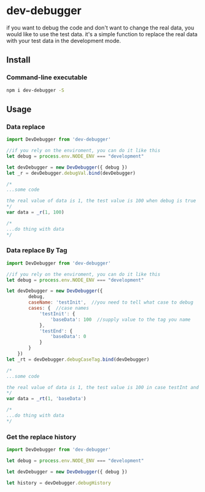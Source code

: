 # dev-debugger
if you want to debug the code and don't want to change the real data, you would like to use the test data.
it's a simple function to replace the real data with your test data in the development mode.


## Install

### Command-line executable

```bash
npm i dev-debugger -S
```

## Usage

### Data replace
```js
import DevDebugger from 'dev-debugger'

//if you rely on the enviroment, you can do it like this
let debug = process.env.NODE_ENV === "development" 

let devDebugger = new DevDebugger({ debug })
let _r = devDebugger.debugVal.bind(devDebugger)

/*
...some code

the real value of data is 1, the test value is 100 when debug is true
*/
var data = _r(1, 100)

/*
...do thing with data
*/
```

### Data replace By Tag
```js
import DevDebugger from 'dev-debugger'

//if you rely on the enviroment, you can do it like this
let debug = process.env.NODE_ENV === "development" 

let devDebugger = new DevDebugger({ 
        debug,
        caseName: 'testInit',  //you need to tell what case to debug
        cases: {  //case names
            'testInit': {
                'baseData': 100  //supply value to the tag you name
            },
            'testEnd': {
                'baseData': 0
            }
        }
    })
let _rt = devDebugger.debugCaseTag.bind(devDebugger)

/*
...some code

the real value of data is 1, the test value is 100 in case testInt and 0 in case testEnd 
*/
var data = _rt(1, 'baseData')

/*
...do thing with data
*/
```

### Get the replace history
```js
import DevDebugger from 'dev-debugger'

let debug = process.env.NODE_ENV === "development" 

let devDebugger = new DevDebugger({ debug })

let history = devDebugger.debugHistory
```


